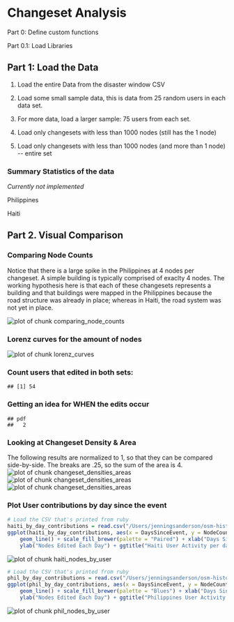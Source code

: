 Changeset Analysis
========================================================

Part 0: Define custom functions



Part 0.1: Load Libraries



Part 1: Load the Data
-------------------------------------------------------



1. Load the entire Data from the disaster window CSV



2. Load some small sample data, this is data from 25 random users in each data set.



3. For more data, load a larger sample: 75 users from each set.



4. Load only changesets with less than 1000 nodes (still has the 1 node)



5. Load only changesets with less than 1000 nodes (and more than 1 node) -- entire set



### Summary Statistics of the data
_Currently not implemented_

Philippines



Haiti



Part 2. Visual Comparison
-------------------------------------
### Comparing Node Counts
Notice that there is a large spike in the Philippines at 4 nodes per changeset.  A simple building is typically comprised of exaclty 4 nodes.  The working hypothesis here is that each of these changesets represents a building and that buildings were mapped in the Philippines because the road structure was already in place; whereas in Haiti, the road system was not yet in place.

![plot of chunk comparing_node_counts](figure/comparing_node_counts.png) 



### Lorenz curves for the amount of nodes
![plot of chunk lorenz_curves](figure/lorenz_curves.png) 



### Count users that edited in both sets:

```
## [1] 54
```


### Getting an idea for WHEN the edits occur

```
## pdf 
##   2
```


### Looking at Changeset Density & Area
The following results are normalized to 1, so that they can be compared side-by-side.  The breaks are .25, so the sum of the area is 4.
![plot of chunk changeset_densities_areas](figure/changeset_densities_areas1.png) ![plot of chunk changeset_densities_areas](figure/changeset_densities_areas2.png) ![plot of chunk changeset_densities_areas](figure/changeset_densities_areas3.png) 


### Plot User contributions by day since the event

```r
# Load the CSV that's printed from ruby
haiti_by_day_contributions = read.csv("/Users/jenningsanderson/osm-history/ruby/csv_exports/haiti_top_20_user_node_count_by_day.csv")
ggplot(haiti_by_day_contributions, aes(x = DaysSinceEvent, y = NodeCount, color = User)) + 
    geom_line() + scale_fill_brewer(palette = "Paired") + xlab("Days Since Event") + 
    ylab("Nodes Edited Each Day") + ggtitle("Haiti User Activity per day since Event")
```

![plot of chunk haiti_nodes_by_user](figure/haiti_nodes_by_user.png) 



```r
# Load the CSV that's printed from ruby
phil_by_day_contributions = read.csv("/Users/jenningsanderson/osm-history/ruby/csv_exports/phil_top_20_user_node_count_by_day.csv")
ggplot(phil_by_day_contributions, aes(x = DaysSinceEvent, y = NodeCount, color = User)) + 
    geom_line() + scale_fill_brewer(palette = "Blues") + xlab("Days Since Event") + 
    ylab("Nodes Edited Each Day") + ggtitle("Philippines User Activity per day since Event")
```

![plot of chunk phil_nodes_by_user](figure/phil_nodes_by_user.png) 

